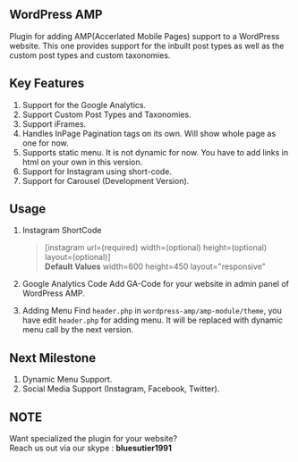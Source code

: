 ## WordPress AMP
Plugin for adding AMP(Accerlated Mobile Pages) support to a WordPress website.
This one provides support for the inbuilt post types as well as the custom post types and custom taxonomies.

## Key Features
1. Support for the Google Analytics.
2. Support Custom Post Types and Taxonomies.
3. Support iFrames.
4. Handles InPage Pagination tags on its own. Will show whole page as one for now.
5. Supports static menu. It is not dynamic for now. You have to add links in html on your own in this version.
6. Support for Instagram using short-code.
7. Support for Carousel (Development Version).

## Usage
1. Instagram ShortCode
   > [instagram url=(required) width=(optional) height=(optional) layout=(optional)] 
     <br/>**Default Values** width=600 height=450 layout="responsive"

2. Google Analytics Code
   Add GA-Code for your website in admin panel of WordPress AMP.

3. Adding Menu
   Find `header.php` in `wordpress-amp/amp-module/theme`, you have edit `header.php` for adding menu. It will be replaced with dynamic menu call by the next version.

## Next Milestone
1. Dynamic Menu Support.
2. Social Media Support (Instagram, Facebook, Twitter).

## NOTE
Want specialized the plugin for your website?
<br/>Reach us out via our skype : **bluesutier1991**